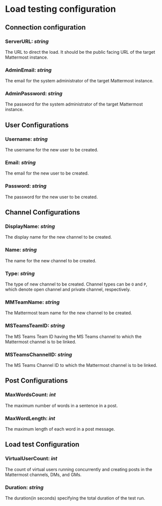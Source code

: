 # Load testing configuration

## Connection configuration

### ServerURL: *string*
The URL to direct the load. It should be the public facing URL of the target Mattermost instance.

### AdminEmail: *string*
The email for the system administrator of the target Mattermost instance.

### AdminPassword: *string*
The password for the system administrator of the target Mattermost instance.

## User Configurations

### Username: *string*
The username for the new user to be created.

### Email: *string*
The email for the new user to be created.

### Password: *string*
The password for the new user to be created.

## Channel Configurations

### DisplayName: *string*
The display name for the new channel to be created.

### Name: *string*
The name for the new channel to be created.

### Type: *string*
The type of new channel to be created. Channel types can be `O` and `P`, which denote open channel and private channel, respectively.

### MMTeamName: *string*
The Mattermost team name for the new channel to be created.

### MSTeamsTeamID: *string*
The MS Teams Team ID having the MS Teams channel to which the Mattermost channel is to be linked.

### MSTeamsChannelID: *string*
The MS Teams Channel ID to which the Mattermost channel is to be linked.

## Post Configurations

### MaxWordsCount: *int*
The maximum number of words in a sentence in a post.

### MaxWordLength: *int*
The maximum length of each word in a post message.

## Load test Configuration

### VirtualUserCount: *int*
The count of virtual users running concurrently and creating posts in the Mattermost channels, DMs, and GMs.

### Duration: *string*
The duration(in seconds) specifying the total duration of the test run.
